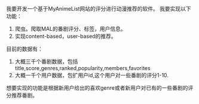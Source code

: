 我要开发一个基于MyAnimeList网站的评分进行动漫推荐的软件。
我要实现以下功能：
1. 爬虫。爬取MAL的番剧评分、标签，用户信息。
2. 实现content-based，user-based的推荐。

目前的数据有：
1. 大概三千个番剧数据，包括title,score,genres,ranked,popularity,members,favorites
2. 大概一千个用户数据，包扩用户id,这个用户对一些番剧的评分1-10.

想要实现的功能是根据新用户给出的喜欢genre或者新用户对已有的一些番剧的评分推荐番剧。
